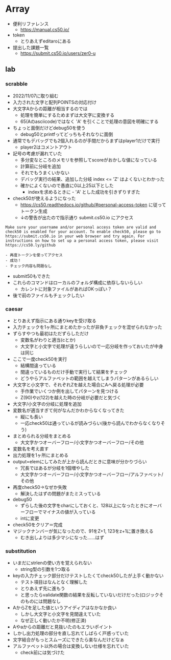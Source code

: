 # Array

- 便利リファレンス
    - https://manual.cs50.io/
- token
    - とりあえずeditaroにある
- 提出した課題一覧
    - https://submit.cs50.io/users/zer0-u

## lab

### scrabble
- 2022/11/07に取り組む
- 入力された文字と配列POINTSの対応付け
- 大文字Aからの距離が相当するのでは
    - 処理を簡単にするためまずは大文字に変換する
    - 65(Aのasciicode)ではなく 'A' を引くことで処理の意図を明確にする
- ちょっと面倒だけどdebug50を使う
    - debug50とprintfってどっちもそれなりに面倒
- 通常でもデバッグでも2個入れるのが手間だからまずはplayer1だけで実行
    - player2はコメントアウト
- 記号の考慮が漏れていた
    - 多分変なところのメモリを参照してscoreがおかしな値になっている
    - 計算前に分岐を追加
    - それでもうまくいかない
    - デバッグ実行の結果、追加した分岐 index <= 'Z' はよくないとわかった
    - 確かによくないので愚直に0以上25以下とした
        - indexを求めるときに - 'A' とした成功を引きずりすぎた
- check50が使えるようになった
    - https://cs50.readthedocs.io/github/#personal-access-token に従ってトークン生成
    - ↓の警告が出たので指示通り submit.cs50.io にアクセス

```
Make sure your username and/or personal access token are valid and check50 is enabled for your account. To enable check50, please go to https://submit.cs50.io in your web browser and try again. For instructions on how to set up a personal access token, please visit https://cs50.ly/github
```
    - 再度トークンを使ってアクセス
    - 成功！
    - チェック内容も問題なし
- submit50もできた
- これらのコマンドはローカルのフォルダ構成に依存しないらしい
    - カレントに対象ファイルがあればOKっぽい？
- 後で前のファイルもチェックしたい

### caesar
- とりあえず指示にある通りkeyを受け取る
- 入力チェックを1ヶ所にまとめたかったが非負チェックを混ぜられなかった
- ずらすやつも最初はただずらしただけ
    - 変数名がわりと適当(cとか)
    - 大文字と小文字で処理が違うらしいので一応分岐を作っておいたが中身は同じ
- ここで一度check50を実行
    - 結構間違っている
    - 間違っているものだけ手動で実行して結果をチェック
    - どうやらアルファベットの範囲を越えてしまうパターンがあるらしい
- 大文字と小文字で、それぞれZを越えた場合にAへ戻る処理が必要
    - 手作業でいくつか例を出してパターンを見つける
    - Z(90)やz(122)を越えた時の分岐が必要だと気づく
- 大文字/小文字の分岐に処理を追加
- 変数名が適当すぎて何がなんだかわからなくなってきた
    - 縦にも長い
    - 一応check50は通っているが読みづらい(後から読んでわからなくなりそう)
- まとめられる分岐をまとめる
    - 大文字かつオーバーフロー/小文字かつオーバーフロー/その他
- 変数名を考え直す
- 出力処理を1ヶ所にまとめる
- output=elemにしてみたが上から読んだときに意味が分かりづらい
    - 冗長ではあるが分岐を1個増やした
    - 大文字かつオーバーフロー/小文字かつオーバーフロー/アルファベット/その他
- 再度check50→なぜか失敗
    - 解決したはずの問題がまたミスっている
- debug50
    - ずらした後の文字をcharにしておくと、128以上になったときにオーバーフローでマイナスの値が入っている
    - intに変更
- check50をクリア＝完成
- マジックナンバーが気になったので、91をZ+1, 123をz+1に置き換える
    - むき出しよりは多少マシになった……はず

### substitution
- いまだにstrlenの使い方を覚えられない
    - string型の引数を1つ取る
- keyの入力チェック部分だけテストしたくてcheck50したが上手く動かない
    - テスト項目はなんとなく理解した
    - とりあえず先に進もう
    - と思ったらvalidate関数の結果を反転していないだけだった(ロジックそのものには問題なし
- AからZを足した値というアイディアはなかなか良い
    - しかし大文字と小文字を見間違えていた
    - なぜ正しく動いたか不明(修正済)
- Aやaからの距離だと見抜いたのもエラいポイント
- しかし出力処理の部分を直し忘れてしばらく戸惑っていた
- 文字結合がもっとスムーズにできたら楽なんだけどなぁ
- アルファベット以外の場合は変換しない仕様を忘れていた
    - check前には気づけた
